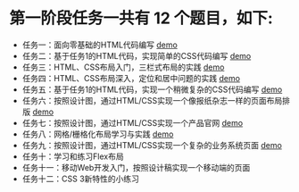 # 第一阶段任务一共有 12 个题目，如下:

* 任务一：面向零基础的HTML代码编写 [demo](http://kangkai-fe.github.io/baidu_ife_kk/stage_1/task_01.html)
* 任务二：基于任务1的HTML代码，实现简单的CSS代码编写 [demo](http://kangkai-fe.github.io/baidu_ife_kk/stage_1/task_02.html)
* 任务三：HTML、CSS布局入门，三栏式布局的实践 [demo](http://kangkai-fe.github.io/baidu_ife_kk/stage_1/task_03.html)
* 任务四：HTML、CSS布局深入，定位和居中问题的实践 [demo](http://kangkai-fe.github.io/baidu_ife_kk/stage_1/task_04.html)
* 任务五：基于任务1的HTML代码，实现一个稍微复杂的CSS代码编写 [demo](http://kangkai-fe.github.io/baidu_ife_kk/stage_1/task_05.html)
* 任务六：按照设计图，通过HTML/CSS实现一个像报纸杂志一样的页面布局排版 [demo](http://kangkai-fe.github.io/baidu_ife_kk/stage_1/task_06.html)
* 任务七：按照设计图，通过HTML/CSS实现一个产品官网 [demo](http://kangkai-fe.github.io/baidu_ife_kk/stage_1/task_07.html)
* 任务八：网格/栅格化布局学习与实践 [demo](http://kangkai-fe.github.io/baidu_ife_kk/stage_1/task_08.html)
* 任务九：按照设计图，通过HTML/CSS实现一个复杂的业务系统页面 [demo](http://kangkai-fe.github.io/baidu_ife_kk/stage_1/task_09.html)
* 任务十：学习和练习Flex布局
* 任务十一：移动Web开发入门，按照设计稿实现一个移动端的页面
* 任务十二：CSS 3新特性的小练习
